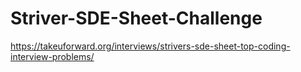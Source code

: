 # Striver-SDE-Sheet-Challenge
https://takeuforward.org/interviews/strivers-sde-sheet-top-coding-interview-problems/
